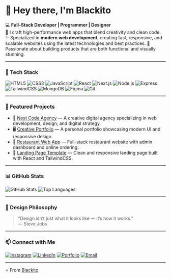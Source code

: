 # 👋 Hey there, I'm Blackito

💻 **Full-Stack Developer | Programmer | Designer**  
🚀 I craft high-performance web apps that blend creativity and clean code.   
✨ Specialized in **modern web development**, creating fast, responsive, and scalable websites using the latest technologies and best practices.
🎨 Passionate about building products that are both functional and visually stunning.

---

### 🧠 Tech Stack
![HTML5](https://img.shields.io/badge/-HTML5-E34F26?style=flat&logo=html5&logoColor=white)
![CSS3](https://img.shields.io/badge/-CSS3-1572B6?style=flat&logo=css3)
![JavaScript](https://img.shields.io/badge/-JavaScript-F7DF1E?style=flat&logo=javascript&logoColor=black)
![React](https://img.shields.io/badge/-React-61DAFB?style=flat&logo=react&logoColor=black)
![Next.js](https://img.shields.io/badge/-Next.js-000000?style=flat&logo=next.js&logoColor=white)
![Node.js](https://img.shields.io/badge/-Node.js-339933?style=flat&logo=node.js&logoColor=white)
![Express](https://img.shields.io/badge/-Express-000000?style=flat&logo=express&logoColor=white)
![TailwindCSS](https://img.shields.io/badge/-TailwindCSS-38B2AC?style=flat&logo=tailwind-css&logoColor=white)
![MongoDB](https://img.shields.io/badge/-MongoDB-47A248?style=flat&logo=mongodb&logoColor=white)
![Figma](https://img.shields.io/badge/-Figma-F24E1E?style=flat&logo=figma&logoColor=white)
![Git](https://img.shields.io/badge/-Git-F05032?style=flat&logo=git&logoColor=white)

---

### 💼 Featured Projects
- 🏢 [Next Code Agency](https://github.com/NextCodeAgency) — A creative digital agency specializing in web development, design, and digital strategy.  
- 🖥️ [Creative Portfolio](https://github.com/blackito/portfolio) — A personal portfolio showcasing modern UI and responsive design.  
- 🏪 [Restaurant Web App](https://github.com/zolana/restaurant-app) — Full-stack restaurant website with admin dashboard and online ordering.  
- 🧩 [Landing Page Template](https://github.com/edar/landing-page) — Clean and responsive landing page built with React and TailwindCSS.

---

### 📊 GitHub Stats
![GitHub Stats](https://github-readme-stats.vercel.app/api?username=blackito&show_icons=true&theme=radical)
![Top Languages](https://github-readme-stats.vercel.app/api/top-langs/?blackito=USERNAME&layout=compact&theme=radical)

---

### 🎨 Design Philosophy
> "Design isn’t just what it looks like — it’s how it works."  
> — Steve Jobs

---

### 📫 Connect with Me
[![Instagram](https://img.shields.io/badge/-Instagram-E4405F?style=flat&logo=instagram&logoColor=white)](https://instagram.com/blackito.x)
[![LinkedIn](https://img.shields.io/badge/-LinkedIn-blue?style=flat&logo=linkedin&logoColor=white)](https://linkedin.com/in/blackito)
[![Portfolio](https://img.shields.io/badge/-Portfolio-000?style=flat&logo=vercel&logoColor=white)](https://blackito.wuaze.com)
[![Email](https://img.shields.io/badge/-Email-red?style=flat&logo=gmail&logoColor=white)](mailto:devblackito@gmail.com)

---

⭐ From [Blackito](https://github.com/blackito1)
